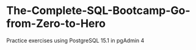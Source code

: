 # The-Complete-SQL-Bootcamp-Go-from-Zero-to-Hero
Practice exercises using PostgreSQL 15.1 in pgAdmin 4
